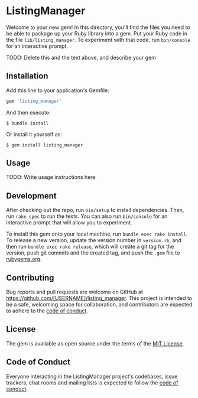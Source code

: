 # ListingManager

Welcome to your new gem! In this directory, you'll find the files you need to be able to package up your Ruby library into a gem. Put your Ruby code in the file `lib/listing_manager`. To experiment with that code, run `bin/console` for an interactive prompt.

TODO: Delete this and the text above, and describe your gem

## Installation

Add this line to your application's Gemfile:

```ruby
gem 'listing_manager'
```

And then execute:

    $ bundle install

Or install it yourself as:

    $ gem install listing_manager

## Usage

TODO: Write usage instructions here

## Development

After checking out the repo, run `bin/setup` to install dependencies. Then, run `rake spec` to run the tests. You can also run `bin/console` for an interactive prompt that will allow you to experiment.

To install this gem onto your local machine, run `bundle exec rake install`. To release a new version, update the version number in `version.rb`, and then run `bundle exec rake release`, which will create a git tag for the version, push git commits and the created tag, and push the `.gem` file to [rubygems.org](https://rubygems.org).

## Contributing

Bug reports and pull requests are welcome on GitHub at https://github.com/[USERNAME]/listing_manager. This project is intended to be a safe, welcoming space for collaboration, and contributors are expected to adhere to the [code of conduct](https://github.com/[USERNAME]/listing_manager/blob/master/CODE_OF_CONDUCT.md).

## License

The gem is available as open source under the terms of the [MIT License](https://opensource.org/licenses/MIT).

## Code of Conduct

Everyone interacting in the ListingManager project's codebases, issue trackers, chat rooms and mailing lists is expected to follow the [code of conduct](https://github.com/[USERNAME]/listing_manager/blob/master/CODE_OF_CONDUCT.md).
